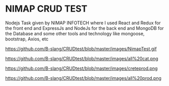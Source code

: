 
# NIMAP CRUD TEST

Nodejs Task given by NIMAP INFOTECH where I used React and Redux for the front end and ExpressJs and NodeJs for the back end and MongoDB for the Database and some other tools and technology like mongoose, bootstrap, Axios, etc


https://github.com/B-slang/CRUDtest/blob/master/images/NimapTest.gif



https://github.com/B-slang/CRUDtest/blob/master/images/all%20cat.png


https://github.com/B-slang/CRUDtest/blob/master/images/creteprod.png



https://github.com/B-slang/CRUDtest/blob/master/images/all%20prod.png




